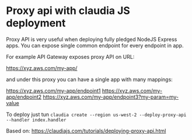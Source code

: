 # Proxy api with claudia JS deployment

Proxy API is very useful when deploying fully pledged NodeJS Express apps. You can expose single common endpoint for every endpoint in app. 

For example API Gateway exposes proxy API on URL:

https://xyz.aws.com/my-app/

and under this proxy you can have a single app with many mappings:

https://xyz.aws.com/my-app/endpoint1
https://xyz.aws.com/my-app/endpoint2
https://xyz.aws.com/my-app/endpoint3?my-param=my-value

To deploy just tun `claudia create --region us-west-2 --deploy-proxy-api --handler index.handler`

Based on: https://claudiajs.com/tutorials/deploying-proxy-api.html